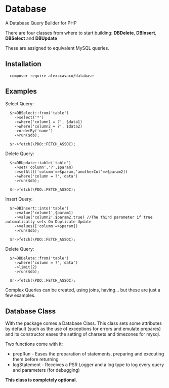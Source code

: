 # Database
A Database Query Builder for PHP

There are four classes from where to start building:
**DBDelete**, **DBInsert**, **DBSelect** and **DBUpdate**

These are assigned to equivalent MySQL queries.

## Installation

```
  composer require alexccavaco/database
```

## Examples

Select Query:
```
  $r=DBSelect::from('table')
    ->select('*')
    ->where('column1 = ?', $data1)
    ->where('column2 = ?', $data2)
    ->orderBy('name')
    ->run($db);

  $r->fetch(\PDO::FETCH_ASSOC);
```

Delete Query:
```
  $r=DBUpdate::table('table')
    ->set('column','?',$param)
    ->setAll(['column'=>$param,'anotherCol'=>$param2])
    ->where('column = ?','data')
    ->run($db);

  $r->fetch(\PDO::FETCH_ASSOC);
```

Insert Query:
```
  $r=DBInsert::into('table')
    ->value('column1',$param1)
    ->value('column2',$param2,true) //The third parameter if true automatically sets On Duplicate Update
    ->values(['column'=>$param])
    ->run($db);

  $r->fetch(\PDO::FETCH_ASSOC);
```

Delete Query:
```
  $r=DBDelete::from('table')
    ->where('column = ?','data')
    ->limit(2)
    ->run($db);

  $r->fetch(\PDO::FETCH_ASSOC);
```

Complex Queries can be created, using joins, having... but these are just a few examples.

## Database Class

With the package comes a Database Class.
This class sets some attributes by default (such as the use of exceptions for errors and emulate prepares)
and its constructor eases the setting of charsets and timezones for mysql.

Two functions come with it:
- prepRun - Eases the preparation of statements, preparing and executing them before returning
- logStatement - Receives a PSR Logger and a log type to log every query and parameters (for debugging)

**This class is completely optional.**

